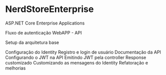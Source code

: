 # NerdStoreEnterprise
ASP.NET Core Enterprise Applications

Fluxo de autenticação WebAPP - API

Setup da arquitetura base

Configuração do Identity
Registro e login de usuário
Documentação da API 
Configurando o JWT na API
Emitindo JWT pela controller
Response customizado
Customizando as mensagens do Identity
Refatoração e melhorias
